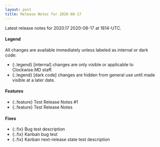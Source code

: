```yaml
---
layout: post
title: Release Notes for 2020-08-17
---
```


Latest release notes for 2020.17 2020-08-17 at 1814-UTC.

<div class='legend' markdown='1'>

#### Legend

All changes are available immediately unless labeled as internal or dark code:

- {:.legend} [internal] changes are only visible or applicable to Clockwise.MD staff.
- {:.legend} [dark code] changes are hidden from general use until made visible at a later date.

</div>

<div class='features' markdown='1'>

#### Features

- {:.feature} Test Release Notes #1
- {:.feature} Test Release Notes

</div>

<div class='fixes' markdown='1'>

#### Fixes

- {:.fix} Bug test description
- {:.fix} Kanban bug test
- {:.fix} Kanban next-release state test description

</div>
